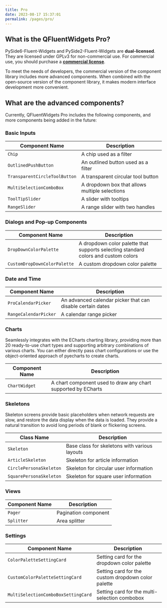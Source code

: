 ```yaml
---
title: Pro
date: 2023-08-17 15:37:01
permalink: /pages/pro/
---
```


## What is the QFluentWidgets Pro?

PySide6-Fluent-Widgets and PySide2-Fluent-Widgets are **dual-licensed**. They are licensed under GPLv3 for non-commercial use. For commercial use, you should purchase a [**commercial license**](/price).

To meet the needs of developers, the commercial version of the component library includes more advanced components. When combined with the open-source version of the component library, it makes modern interface development more convenient.

## What are the advanced components?

Currently, QFluentWidgets Pro includes the following components, and more components being added in the future:
### Basic Inputs

| Component Name                | Description                                    |
| ----------------------------- | ---------------------------------------------- |
| `Chip`                        | A chip used as a filter                        |
| `OutlinedPushButton`          | An outlined button used as a filter            |
| `TransparentCircleToolButton` | A transparent circular tool button             |
| `MultiSelectionComboBox`      | A dropdown box that allows multiple selections |
| `ToolTipSlider`               | A slider with tooltips                         |
| `RangeSlider`                 | A range slider with two handles                |

### Dialogs and Pop-up Components

| Component Name               | Description                                                                        |
| ---------------------------- | ---------------------------------------------------------------------------------- |
| `DropDownColorPalette`       | A dropdown color palette that supports selecting standard colors and custom colors |
| `CustomDropDownColorPalette` | A custom dropdown color palette                                                    |

### Date and Time
| Component Name        | Description                                                |
| --------------------- | ---------------------------------------------------------- |
| `ProCalendarPicker`   | An advanced calendar picker that can disable certain dates |
| `RangeCalendarPicker` | A calendar range picker                                    |


### Charts

Seamlessly integrates with the ECharts charting library, providing more than 20 ready-to-use chart types and supporting arbitrary combinations of various charts. You can either directly pass chart configurations or use the object-oriented approach of pyecharts to create charts.

| Component Name | Description                                                   |
| -------------- | ------------------------------------------------------------- |
| `ChartWidget`  | A chart component used to draw any chart supported by ECharts |

### Skeletons

Skeleton screens provide basic placeholders when network requests are slow, and restore the data display when the data is loaded. They provide a natural transition to avoid long periods of blank or flickering screens.

| Class Name              | Description                                   |
| ----------------------- | --------------------------------------------- |
| `Skeleton`              | Base class for skeletons with various layouts |
| `ArticleSkeleton`       | Skeleton for article information              |
| `CirclePersonaSkeleton` | Skeleton for circular user information        |
| `SquarePersonaSkeleton` | Skeleton for square user information          |

### Views
| Component Name | Description          |
| -------------- | -------------------- |
| `Pager`        | Pagination component |
| `Splitter`     | Area splitter        |

### Settings
| Component Name                      | Description                                        |
| ----------------------------------- | -------------------------------------------------- |
| `ColorPaletteSettingCard`           | Setting card for the dropdown color palette        |
| `CustomColorPaletteSettingCard`     | Setting card for the custom dropdown color palette |
| `MultiSelectionComboBoxSettingCard` | Setting card for the multi-selection combobox      |